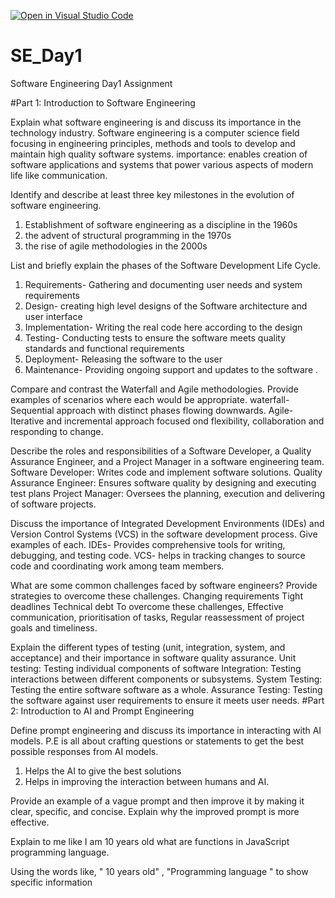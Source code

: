 [![Open in Visual Studio Code](https://classroom.github.com/assets/open-in-vscode-2e0aaae1b6195c2367325f4f02e2d04e9abb55f0b24a779b69b11b9e10269abc.svg)](https://classroom.github.com/online_ide?assignment_repo_id=15570086&assignment_repo_type=AssignmentRepo)
# SE_Day1
Software Engineering Day1 Assignment

#Part 1: Introduction to Software Engineering

Explain what software engineering is and discuss its importance in the technology industry.
Software engineering is a computer science field focusing in engineering principles, methods and tools to develop and maintain high quality software systems.
importance: enables creation of software applications and systems that power various aspects of modern life like communication.

Identify and describe at least three key milestones in the evolution of software engineering.
1. Establishment of software engineering as a discipline in the 1960s
2. the advent of structural programming in the 1970s
3. the rise of agile methodologies in the 2000s


List and briefly explain the phases of the Software Development Life Cycle.
1. Requirements- Gathering and documenting user needs and system requirements
2. Design- creating high level designs  of the Software architecture and user interface
3. Implementation- Writing the real code here according to the design
4. Testing-  Conducting tests to ensure the software meets quality standards and functional requirements
5. Deployment- Releasing the software to the user
6. Maintenance- Providing ongoing support and updates to the software .

Compare and contrast the Waterfall and Agile methodologies. Provide examples of scenarios where each would be appropriate.
waterfall- Sequential approach with distinct phases flowing downwards.
Agile- Iterative and incremental approach focused ond flexibility,  collaboration and responding to change.

Describe the roles and responsibilities of a Software Developer, a Quality Assurance Engineer, and a Project Manager in a software engineering team.
Software  Developer: Writes code and implement software solutions.
Quality Assurance Engineer: Ensures software quality by designing and executing test plans
Project Manager: Oversees the planning, execution and delivering of software projects.

Discuss the importance of Integrated Development Environments (IDEs) and Version Control Systems (VCS) in the software development process. Give examples of each.
IDEs- Provides comprehensive tools for writing,  debugging,  and testing code.
VCS- helps in tracking changes to source code and coordinating work among team members. 

What are some common challenges faced by software engineers? Provide strategies to overcome these challenges.
Changing requirements
Tight deadlines
Technical debt
To overcome these challenges, 
Effective communication, 
prioritisation of tasks,
Regular reassessment of project goals and timeliness.

Explain the different types of testing (unit, integration, system, and acceptance) and their importance in software quality assurance.
Unit testing: Testing individual components of software 
Integration: Testing interactions between different components or subsystems.
System Testing: Testing the entire software software as a whole.
Assurance Testing: Testing the software against user requirements to ensure it meets user needs.
#Part 2: Introduction to AI and Prompt Engineering


Define prompt engineering and discuss its importance in interacting with AI models.
P.E is all about crafting questions or statements to get the best possible responses from AI models.
1. Helps the AI to give the best solutions
2. Helps in improving the interaction between humans and AI.

Provide an example of a vague prompt and then improve it by making it clear, specific, and concise. Explain why the improved prompt is more effective.

Explain to me like I am 10 years old what are functions in JavaScript programming language.

Using the words like, " 10 years old" , "Programming language " to show specific information  

